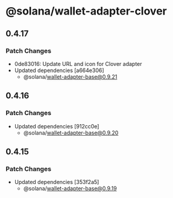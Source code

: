 # @solana/wallet-adapter-clover

## 0.4.17

### Patch Changes

-   0de83016: Update URL and icon for Clover adapter
-   Updated dependencies [a664e306]
    -   @solana/wallet-adapter-base@0.9.21

## 0.4.16

### Patch Changes

-   Updated dependencies [912cc0e]
    -   @solana/wallet-adapter-base@0.9.20

## 0.4.15

### Patch Changes

-   Updated dependencies [353f2a5]
    -   @solana/wallet-adapter-base@0.9.19
